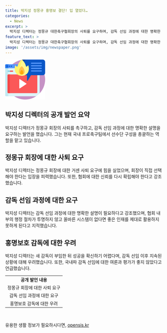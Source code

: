```yaml
---
title: 박지성 정몽규 홍명보 결단! 입 열었다…
categories:
  - News
excerpt: >
  박지성 디렉터는 정몽규 대한축구협회장의 사퇴를 요구하며, 감독 선임 과정에 대한 명확한 설명을 촉구했다. 그는 회장의 사퇴가 필요하다고 언급하고, 행정 절차의 투명성 부족으로 좋은 인재가 활용되지 못하는 것을 아쉬워했다. 또한, 새 감독의 선임과 관련하여 우려를 표현하며, 자신의 영향력에 대해 자책하는 발언을 했다. 박 디렉터는 선수들과 팬들을 위해 더 나은 환경을 만들어야 했다고 반성했다.
feature_text: >
  박지성 디렉터는 정몽규 대한축구협회장의 사퇴를 요구하며, 감독 선임 과정에 대한 명확한 설명을 촉구했다. 그는 회장의 사퇴가 필요하다고 언급하고, 행정 절차의 투명성 부족으로 좋은 인재가 활용되지 못하는 것을 아쉬워했다. 또한, 새 감독의 선임과 관련하여 우려를 표현하며, 자신의 영향력에 대해 자책하는 발언을 했다. 박 디렉터는 선수들과 팬들을 위해 더 나은 환경을 만들어야 했다고 반성했다.
image: '/assets/img/newspaper.png'
---
```


<p><img src="/assets/img/news.png" alt="rentncar 속보" /></p>

<h2 data-ke-size="size26">박지성 디렉터의 공개 발언 요약</h2>

<p data-ke-size="size16">박지성 디렉터가 정몽규 회장의 사퇴를 촉구하고, 감독 선임 과정에 대한 명확한 설명을 요구하는 발언을 했습니다. 그는 현재 국내 프로축구팀에서 선수단 구성을 총괄하는 역할을 맡고 있습니다.</p>

<h2 data-ke-size="size26">정몽규 회장에 대한 사퇴 요구</h2>

<p data-ke-size="size16">박지성 디렉터는 정몽규 회장에 대한 거센 사퇴 요구에 힘을 실었으며, 회장이 직접 선택해야 한다는 입장을 피력했습니다. 또한, 협회에 대한 신뢰를 다시 확립해야 한다고 강조했습니다.</p>

<h2 data-ke-size="size26">감독 선임 과정에 대한 요구</h2>

<p data-ke-size="size16">박지성 디렉터는 감독 선임 과정에 대한 명확한 설명이 필요하다고 강조했으며, 협회 내부의 행정 절차가 투명하지 않고 올바른 시스템이 없다면 좋은 인재를 제대로 활용하지 못하게 된다고 지적했습니다.</p>

<h2 data-ke-size="size26">홍명보호 감독에 대한 우려</h2>

<p data-ke-size="size16">박지성 디렉터는 새 감독이 부임한 뒤 성공을 확신하기 어렵다며, 감독 선임 이후 지속된 상황에 대해 우려했습니다. 또한, 국내파 감독 선임에 대한 여론과 평가가 좋지 않았다고 언급했습니다.</p>

<table>
  <tr>
    <td style="text-align: center; height: 17px;"><b>공개 발언 내용</b></td>
  </tr>
  <tr>
    <td style="text-align: center; height: 17px;">정몽규 회장에 대한 사퇴 요구</td>
  </tr>
  <tr>
    <td style="text-align: center; height: 17px;">감독 선임 과정에 대한 요구</td>
  </tr>
  <tr>
    <td style="text-align: center; height: 17px;">홍명보호 감독에 대한 우려</td>
  </tr>
</table>

<p data-ke-size="size16">&nbsp;</p>
유용한 생활 정보가 필요하시다면, <a href="https://opensis.kr" rel="dofollow">opensis.kr</a>


